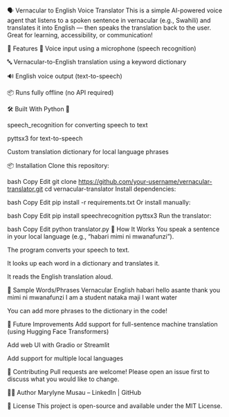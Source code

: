 🗣️ Vernacular to English Voice Translator
This is a simple AI-powered voice agent that listens to a spoken sentence in vernacular (e.g., Swahili) and translates it into English — then speaks the translation back to the user. Great for learning, accessibility, or communication!

🚀 Features
🎤 Voice input using a microphone (speech recognition)

🔤 Vernacular-to-English translation using a keyword dictionary

🔊 English voice output (text-to-speech)

📦 Runs fully offline (no API required)

🛠️ Built With
Python 🐍

speech_recognition for converting speech to text

pyttsx3 for text-to-speech

Custom translation dictionary for local language phrases

📦 Installation
Clone this repository:

bash
Copy
Edit
git clone https://github.com/your-username/vernacular-translator.git
cd vernacular-translator
Install dependencies:

bash
Copy
Edit
pip install -r requirements.txt
Or install manually:

bash
Copy
Edit
pip install speechrecognition pyttsx3
Run the translator:

bash
Copy
Edit
python translator.py
🧠 How It Works
You speak a sentence in your local language (e.g., “habari mimi ni mwanafunzi”).

The program converts your speech to text.

It looks up each word in a dictionary and translates it.

It reads the English translation aloud.

📝 Sample Words/Phrases
Vernacular	English
habari	hello
asante	thank you
mimi ni mwanafunzi	I am a student
nataka maji	I want water

You can add more phrases to the dictionary in the code!

📌 Future Improvements
Add support for full-sentence machine translation (using Hugging Face Transformers)

Add web UI with Gradio or Streamlit

Add support for multiple local languages

🤝 Contributing
Pull requests are welcome! Please open an issue first to discuss what you would like to change.

🧑‍💻 Author
Marylyne Musau – LinkedIn | GitHub

📄 License
This project is open-source and available under the MIT License.

